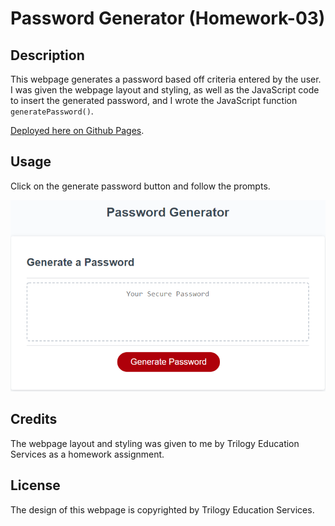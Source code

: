# Password Generator (Homework-03)

## Description

This webpage generates a password based off criteria entered by the user. I was given the webpage layout and styling, as well as the JavaScript code to insert the generated password, and I wrote the JavaScript function ```generatePassword()```.

[Deployed here on Github Pages](https://johndjake.github.io/password-generator/).


## Usage

Click on the generate password button and follow the prompts.

![Screenshot of the webpage](assets/images/screenshot.png)


## Credits

The webpage layout and styling was given to me by Trilogy Education Services as a homework assignment.


## License

The design of this webpage is copyrighted by Trilogy Education Services.